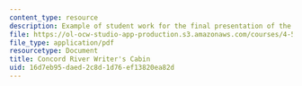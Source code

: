```yaml
---
content_type: resource
description: Example of student work for the final presentation of the course.
file: https://ol-ocw-studio-app-production.s3.amazonaws.com/courses/4-500-introduction-to-design-computing-fall-2008/16d7eb95daed2c8d1d76ef13820ea82d_final_2.pdf
file_type: application/pdf
resourcetype: Document
title: Concord River Writer's Cabin
uid: 16d7eb95-daed-2c8d-1d76-ef13820ea82d
---
```

